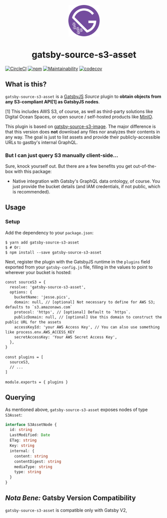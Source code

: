 <p align="center">
  <a href="https://gatsbyjs.org">
    <img src="./assets/logo.svg" width="100" />
  </a>
</p>
<h1 align="center">
  gatsby-source-s3-asset
</h1>

[![CircleCI][circleci-badge]][circleci-link] [![npm][npm-badge]][npm-link]
[![Maintainability][codeclimate]][codeclimate 2]
[![codecov][codecov]][codecov 2]

## What is this?

`gatsby-source-s3-asset` is a [GatsbyJS][github] _Source_ plugin to
**obtain objects from any S3-compliant API[1] as GatsbyJS nodes**.

[1] This includes AWS S3, of course, as well as third-party solutions like
Digital Ocean Spaces, or open source / self-hosted products like [MinIO][min].

This plugin is based on [gatsby-source-s3-image][s3-image]. The major difference
is that this version does **not** download any files nor analyzes their contents
in any way. The goal is just to list assets and provide their publicly-accessible
URLs to gastby's internal GraphQL.

### But I can just query S3 manually client-side...

Sure, knock yourself out. But there are a few benefits you get out-of-the-box
with this package:

- Native integration with Gatsby's GraphQL data ontology, of course. You just
  provide the bucket details (and IAM credentials, if not public, which is
  recommended).

## Usage

### Setup

Add the dependency to your `package.json`:

```shell
$ yarn add gatsby-source-s3-asset
$ # Or:
$ npm install --save gatsby-source-s3-asset
```

Next, register the plugin with the GatsbyJS runtime in the `plugins` field
exported from your `gatsby-config.js` file, filling in the values to point to
wherever your bucket is hosted:

```es6
const sourceS3 = {
  resolve: 'gatsby-source-s3-asset',
  options: {
    bucketName: 'jesse.pics',
    domain: null, // [optional] Not necessary to define for AWS S3; defaults to `s3.amazonaws.com`
    protocol: 'https', // [optional] Default to `https`.
    publicDomain: null, // [optional] Use this domain to construct the public URL for the assets
    accessKeyId: 'your AWS Access Key', // You can also use something like process.env.AWS_ACCESS_KEY
    secretAccessKey: 'Your AWS Secret Access Key',
  },
}

const plugins = [
  sourceS3,
  // ...
]

module.exports = { plugins }
```

## Querying

As mentioned above, `gatsby-source-s3-asset` exposes nodes of type
`S3Asset`:

```typescript
interface S3AssetNode {
  id: string
  LastModified: Date
  ETag: string
  Key: string
  internal: {
    content: string
    contentDigest: string
    mediaType: string
    type: string
  }
}
```

## _Nota Bene:_ Gatsby Version Compatibility

`gatsby-source-s3-asset` is compatible only with Gatsby V2,

[circleci-badge]: https://circleci.com/gh/kilburn/gatsby-source-s3-asset.svg?style=shield
[circleci-link]: https://circleci.com/gh/kilburn/gatsby-source-s3-asset
[codeclimate]: https://api.codeclimate.com/v1/badges/4488634e45e84d3cbdbe/maintainability
[codeclimate 2]: https://codeclimate.com/github/kilburn/gatsby-source-s3-asset/maintainability
[codecov]: https://codecov.io/gh/kilburn/gatsby-source-s3-asset/branch/master/graph/badge.svg
[codecov 2]: https://codecov.io/gh/kilburn/gatsby-source-s3-asset
[github]: https://github.com/gatsbyjs/gatsby
[s3-image]: https://github.com/jessestuart/gatsby-source-s3-image
[min]: https://min.io
[npm-badge]: https://img.shields.io/npm/v/gatsby-source-s3-asset.svg
[npm-link]: https://www.npmjs.com/package/gatsby-source-s3-asset
